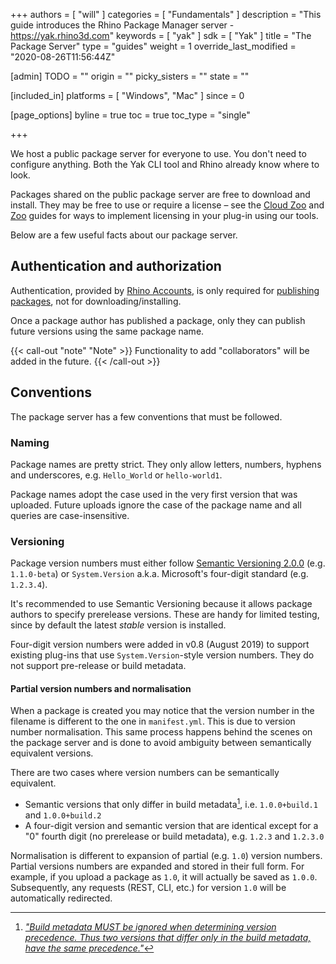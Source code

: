 +++
authors = [ "will" ]
categories = [ "Fundamentals" ]
description = "This guide introduces the Rhino Package Manager server - https://yak.rhino3d.com"
keywords = [ "yak" ]
sdk = [ "Yak" ]
title = "The Package Server"
type = "guides"
weight = 1
override_last_modified = "2020-08-26T11:56:44Z"

[admin]
TODO = ""
origin = ""
picky_sisters = ""
state = ""

[included_in]
platforms = [ "Windows", "Mac" ]
since = 0

[page_options]
byline = true
toc = true
toc_type = "single"

+++

We host a public package server for everyone to use. You don't need to configure anything. Both the Yak CLI tool and Rhino already know where to look.

Packages shared on the public package server are free to download and install. They may be free to use or require a license – see the [Cloud Zoo](/guides/rhinocommon/cloudzoo/cloudzoo-overview/) and [Zoo](/guides/rhinocommon/rhinocommon-zoo-plugins/) guides for ways to implement licensing in your plug-in using our tools.

Below are a few useful facts about our package server.

## Authentication and authorization

Authentication, provided by [Rhino Accounts](https://accounts.rhino3d.com), is only required for [publishing packages](../pushing-a-package-to-the-server), not for downloading/installing.

Once a package author has published a package, only they can publish future versions using the same package name.

{{< call-out "note" "Note" >}}
Functionality to add "collaborators" will be added in the future.
{{< /call-out >}}

## Conventions

The package server has a few conventions that must be followed.

### Naming

Package names are pretty strict. They only allow letters, numbers, hyphens and underscores, e.g. `Hello_World` or `hello-world1`.

Package names adopt the case used in the very first version that was uploaded. Future uploads ignore the case of the package name and all queries are case-insensitive.

### Versioning

Package version numbers must either follow [Semantic Versioning 2.0.0](http://semver.org/spec/v2.0.0.html) (e.g. `1.1.0-beta`) or `System.Version` a.k.a. Microsoft's four-digit standard (e.g. `1.2.3.4`).

It's recommended to use Semantic Versioning because it allows package authors to specify prerelease versions. These are handy for limited testing, since by default the latest _stable_ version is installed.

Four-digit version numbers were added in v0.8 (August 2019) to support existing plug-ins that use `System.Version`-style version numbers. They do not support pre-release or build metadata.

#### Partial version numbers and normalisation

When a package is created you may notice that the version number in the filename is different to the one in `manifest.yml`. This is due to version number normalisation. This same process happens behind the scenes on the package server and is done to avoid ambiguity between semantically equivalent versions.

There are two cases where version numbers can be semantically equivalent.

* Semantic versions that only differ in build metadata[^1], i.e. `1.0.0+build.1` and `1.0.0+build.2`
* A four-digit version and semantic version that are identical except for a "0" fourth digit (no prerelease or build metadata), e.g. `1.2.3` and `1.2.3.0`

Normalisation is different to expansion of partial (e.g. `1.0`) version numbers. Partial versions numbers are expanded and stored in their full form. For example, if you upload a package as `1.0`, it will actually be saved as `1.0.0`. Subsequently, any requests (REST, CLI, etc.) for version `1.0` will be automatically redirected.

[^1]: [_"Build metadata MUST be ignored when determining version precedence. Thus two versions that differ only in the build metadata, have the same precedence."_](https://semver.org/#spec-item-10)